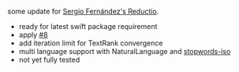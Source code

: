 
some update for [Sergio Fernández's Reductio](https://github.com/fdzsergio/Reductio).

* ready for latest swift package requirement
* apply [#8](https://github.com/fdzsergio/Reductio/issues/8)
* add iteration limit for TextRank convergence
* multi language support with NaturalLanguage and [stopwords-iso](https://github.com/stopwords-iso/stopwords-iso)
* not yet fully tested
